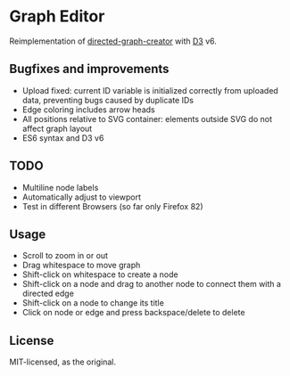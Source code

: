 # Graph Editor

Reimplementation of [directed-graph-creator](https://github.com/cjrd/directed-graph-creator) with [D3](https://d3js.org/) v6.

## Bugfixes and improvements

* Upload fixed: current ID variable is initialized correctly from uploaded data, preventing bugs caused by duplicate IDs
* Edge coloring includes arrow heads
* All positions relative to SVG container: elements outside SVG do not affect graph layout
* ES6 syntax and D3 v6

## TODO

* Multiline node labels
* Automatically adjust to viewport
* Test in different Browsers (so far only Firefox 82)

## Usage

* Scroll to zoom in or out
* Drag whitespace to move graph  
* Shift-click on whitespace to create a node
* Shift-click on a node and drag to another node to connect them with a directed edge
* Shift-click on a node to change its title
* Click on node or edge and press backspace/delete to delete

## License 

MIT-licensed, as the original.